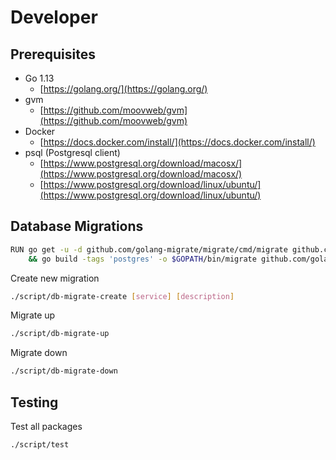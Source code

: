 # Developer

## Prerequisites

* Go 1.13
  * [https://golang.org/](https://golang.org/)
* gvm
  * [https://github.com/moovweb/gvm](https://github.com/moovweb/gvm)
* Docker
  * [https://docs.docker.com/install/](https://docs.docker.com/install/)
* psql (Postgresql client)
  * [https://www.postgresql.org/download/macosx/](https://www.postgresql.org/download/macosx/)
  * [https://www.postgresql.org/download/linux/ubuntu/](https://www.postgresql.org/download/linux/ubuntu/)

## Database Migrations

```bash
RUN go get -u -d github.com/golang-migrate/migrate/cmd/migrate github.com/lib/pq github.com/hashicorp/go-multierror \
    && go build -tags 'postgres' -o $GOPATH/bin/migrate github.com/golang-migrate/migrate/cmd/migrate
```

Create new migration

```bash
./script/db-migrate-create [service] [description]
```

Migrate up

```bash
./script/db-migrate-up
```

Migrate down

```bash
./script/db-migrate-down
```

## Testing

Test all packages

```bash
./script/test
```
